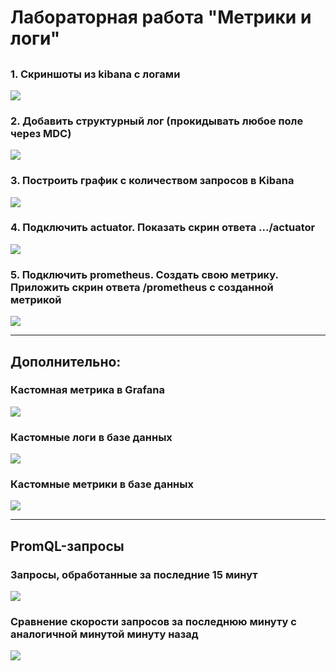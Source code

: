 # Лабораторная работа "Метрики и логи"

##  

### 1. Cкриншоты из kibana с логами

![](/screenshots/1_kibana_with_logs.png)

### 2. Добавить структурный лог (прокидывать любое поле через MDC)

![](/screenshots/2_add_structure_log.png)

### 3. Построить график с количеством запросов в Kibana

![](/screenshots/3_request_count_treemap.png)

### 4. Подключить actuator. Показать скрин ответа .../actuator

![](/screenshots/4_actuator.png)

### 5. Подключить prometheus. Создать свою метрику. Приложить скрин ответа /prometheus с созданной метрикой

![](/screenshots/5_own_metric_in_prometheus.png)

---

## Дополнительно:

### Кастомная метрика в Grafana

![](/screenshots/6_own_metric_in_grafana.png)

### Кастомные логи в базе данных

![](/screenshots/7_logs_in_database.png)

### Кастомные метрики в базе данных

![](/screenshots/8_metrics_in_database.png)

---

## PromQL-запросы

### Запросы, обработанные за последние 15 минут

![](/screenshots/9_new_metrics_amount.png)

### Сравнение скорости запросов за последнюю минуту с аналогичной минутой минуту назад

![](/screenshots/10_new_metrics_compare_rate.png)
